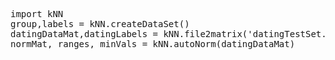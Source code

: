 <pre>
import kNN
group,labels = kNN.createDataSet()
datingDataMat,datingLabels = kNN.file2matrix('datingTestSet.txt')
normMat, ranges, minVals = kNN.autoNorm(datingDataMat)
</pre>